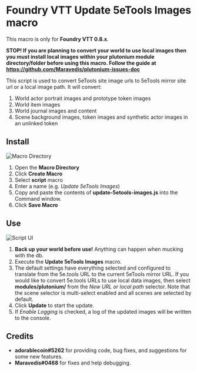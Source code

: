 # Foundry VTT Update 5eTools Images macro

This macro is only for **Foundry VTT 0.8.x**.

**STOP! If you are planning to convert your world to use local images then you must install local images within your plutonium module directory/folder before using this macro. Follow the guide at https://github.com/Maravedis/plutonium-issues-doc**

This script is used to convert 5eTools site image urls to 5eTools mirror site url or a local image path. It will convert:
1. World actor portrait images and prototype token images
2. World item images
3. World journal images and content
4. Scene background images, token images and synthetic actor images in an unlinked token

## Install

![Macro Directory](https://raw.githubusercontent.com/wiki/surged20/foundryvtt-update-image-macro/images/macro-directory.png)
1. Open the **Macro Directory**
2. Click **Create Macro**
3. Select **script** macro
4. Enter a name (e.g. *Update 5eTools Images*)
5. Copy and paste the contents of **update-5etools-images.js** into the Command window.
6. Click **Save Macro**

## Use

![Script UI](https://raw.githubusercontent.com/wiki/surged20/foundryvtt-update-image-macro/images/update-5etools-images-dialog.png)
1. **Back up your world before use!** Anything can happen when mucking with the db.
2. Execute the **Update 5eTools Images** macro.
3. The default settings have everything selected and configured to translate from the 5e.tools URL to the current 5eTools mirror URL. If you would like to convert 5e.tools URLs to use local data images, then select **modules/plutonium/** from the *New URL or local path* selector. Note that the scene selector is multi-select enabled and all scenes are selected by default.
4. Click **Update** to start the update.
5. If *Enable Logging* is checked, a log of the updated images will be written to the console.

## Credits

* **adorablecoin#5262** for providing code, bug fixes, and suggestions for some new features.
* **Maravedis#0468** for fixes and help debugging.

